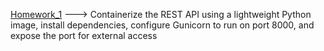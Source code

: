 
[Homework_1](https://github.com/sashaloven/dan_it_homework/tree/main/Homework/Docker/Homework_1) --->
Containerize the REST API using a lightweight Python image, install dependencies, configure Gunicorn 
to run on port 8000, and expose the port for external access                        
